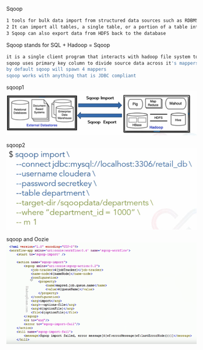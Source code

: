 

Sqoop


```sh
1 tools for bulk data import from structured data sources such as RDBMS, Data Warehouses to HDFS
2 It can import all tables, a single table, or a portion of a table into HDFS
3 Sqoop can also export data from HDFS back to the database
```

Sqoop stands for SQL + Hadoop = Sqoop
```sh
it is a single client program that interacts with hadoop file system to create one or more mapreduce programs
sqoop uses primary key column to divide source data across it's mappers
by default sqoop will spawn 4 mappers
sqoop works with anything that is JDBC compliant
```

sqoop1  
![sqoop1](pics/sqoop1.PNG)



sqoop2  
![sqoop2](pics/sqoop2.PNG)



sqoop and Oozie  
![sqoop2](pics/sqoopOozie.PNG)


